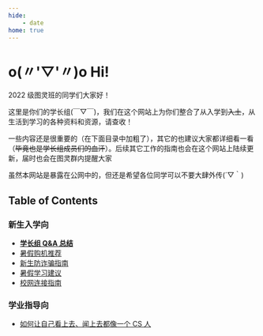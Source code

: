 ```yaml
---
hide:
    - date
home: true
---
```


# o(〃'▽'〃)o Hi!

2022 级图灵班的同学们大家好！

这里是你们的学长组(￣▽￣)，我们在这个网站上为你们整合了从入学到<del>入土</del>，从生活到学习的各种资料和资源，请查收！

一些内容还是很重要的（在下面目录中加粗了），其它的也建议大家都详细看一看（~~毕竟也是学长组成员们的血汗~~）。后续其它工作的指南也会在这个网站上陆续更新，届时也会在图灵群内提醒大家

虽然本网站是暴露在公网中的，但还是希望各位同学可以不要大肆外传(´▽｀)

## Table of Contents
### 新生入学向

- [**学长组 Q&A 总结**](qa)
- [暑假购机推荐](machine)
- [新生防诈骗指南](anti_fraud)
- [暑假学习建议](summer_study)
- [校网连接指南](rvpn)

### 学业指导向
- [如何让自己看上去、闻上去都像一个 CS 人](cser)
<!-- - [通识课程经验（**WIP**）](general)
- [回忆卷汇总（**WIP**）](old_exam) -->